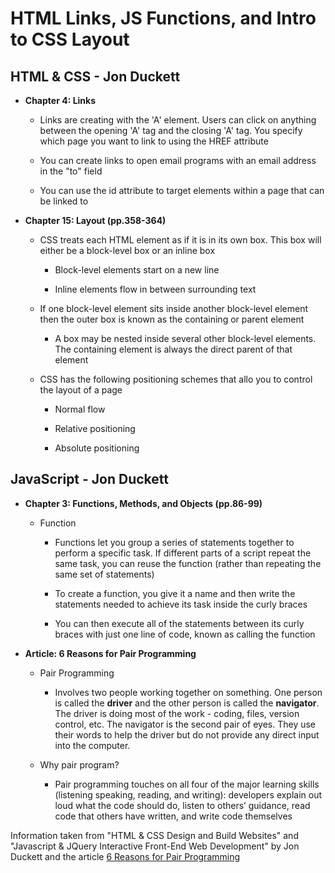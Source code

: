 # HTML Links, JS Functions, and Intro to CSS Layout

## HTML & CSS - Jon Duckett

- **Chapter 4: Links**

  - Links are creating with the 'A' element. Users can click on anything between the opening 'A' tag and the closing 'A' tag. You specify which page you want to link to using the HREF attribute

  - You can create links to open email programs with an email address in the "to" field

  - You can use the id attribute to target elements within a page that can be linked to

- **Chapter 15: Layout (pp.358-364)**

  - CSS treats each HTML element as if it is in its own box. This box will either be a block-level box or an inline box

    - Block-level elements start on a new line

    - Inline elements flow in between surrounding text

  - If one block-level element sits inside another block-level element then the outer box is known as the containing or parent element

    - A box may be nested inside several other block-level elements. The containing element is always the direct parent of that element

  - CSS has the following positioning schemes that allo you to control the layout of a page

    - Normal flow

    - Relative positioning

    - Absolute positioning

## JavaScript - Jon Duckett

- **Chapter 3: Functions, Methods, and Objects (pp.86-99)**

  - Function

    - Functions let you group a series of statements together to perform a specific task. If different parts of a script repeat the same task, you can reuse the function (rather than repeating the same set of statements)

    - To create a function, you give it a name and then write the statements needed to achieve its task inside the curly braces

    - You can then execute all of the statements between its curly braces with just one line of code, known as calling the function

- **Article: 6 Reasons for Pair Programming**

  - Pair Programming

    - Involves two people working together on something. One person is called the **driver** and the other person is called the **navigator**. The driver is doing most of the work - coding, files, version control, etc. The navigator is the second pair of eyes. They use their words to help the driver but do not provide any direct input into the computer. 
  
  - Why pair program?

    - Pair programming touches on all four of the major learning skills (listening speaking, reading, and writing): developers explain out loud what the code should do, listen to others’ guidance, read code that others have written, and write code themselves

Information taken from "HTML & CSS Design and Build Websites" and "Javascript & JQuery Interactive Front-End Web Development" by Jon Duckett and the article [6 Reasons for Pair Programming](https://www.codefellows.org/blog/6-reasons-for-pair-programming/)